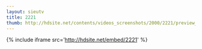 ```yaml
---
layout: sieutv
title: 2221
thumb: http://hdsite.net/contents/videos_screenshots/2000/2221/preview_360p.mp4.jpg
---
```

{% include iframe src='http://hdsite.net/embed/2221' %}
 
